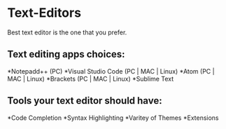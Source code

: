 # Text-Editors
Best text editor is the one that you prefer.

## Text editing apps choices:
*Notepadd++ (PC)
*Visual Studio Code (PC | MAC | Linux)
*Atom (PC | MAC | Linux)
*Brackets (PC | MAC | Linux)
*Sublime Text

## Tools your text editor should have:
*Code Completion
*Syntax Highlighting
*Varitey of Themes
*Extensions

